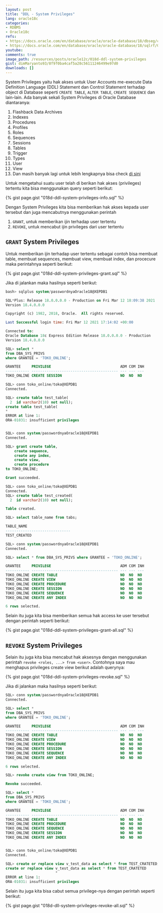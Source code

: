 ```yaml
---
layout: post
title: "DDL - System Privileges"
lang: oracle18c
categories:
- RDBMS
- Oracle18c
refs: 
- https://docs.oracle.com/en/database/oracle/oracle-database/18/dbseg/configuring-privilege-and-role-authorization.html#GUID-6F401301-B5EA-482E-9615-21FD840CAF60
- https://docs.oracle.com/en/database/oracle/oracle-database/18/sqlrf/GRANT.html#GUID-20B4E2C0-A7F8-4BC8-A5E8-BE61BDC41AC3__BABEFFEE
youtube: 
comments: true
image_path: /resources/posts/oracle12c/018d-ddl-system-privileges
gist: dimMaryanto93/8f9f0ba4caf5a28c56111246499e97d0
downloads: []
---
```


System Privileges yaitu hak akses untuk User Accounts me-execute Data Definition Language (DDL) Statement dan Control Statement terhadap object di Database seperti `CREATE TABLE`, `ALTER TABLE`, `CREATE SEQUENCE` dan lain-lain. Ada banyak sekali System Privileges di Oracle Database diantaranya:

1. Flashback Data Archives
2. Indexes
3. Procedures
4. Profiles
5. Roles
6. Sequences
7. Sessions
8. Tables
9. Trigger
10. Types
11. User
12. View
13. Dan masih banyak lagi untuk lebih lengkapnya bisa check [di sini](https://docs.oracle.com/en/database/oracle/oracle-database/18/sqlrf/GRANT.html#GUID-20B4E2C0-A7F8-4BC8-A5E8-BE61BDC41AC3__BABEFFEE)

Untuk mengetahui suatu user telah di berikan hak akses (privileges) tertentu kita bisa menggunakan query seperti berikut:

{% gist page.gist "018d-ddl-system-privileges-info.sql" %}

Dengan System Privileges kita bisa memberikan hak akses kepada user tersebut dan juga mencabutnya menggunakan perintah

1. `GRANT`, untuk memberikan ijin terhadap user tertentu
2. `REVOKE`, untuk mencabut ijin privileges dari user tertentu

## `GRANT` System Privileges

Untuk memberikan ijin terhadap user tertentu sebagai contoh bisa membuat table, membuat sequences, membuat view, membuat index, dan procecure maka perintahnya seperti berikut:

{% gist page.gist "018d-ddl-system-privileges-grant.sql" %}

Jika di jalankan maka hasilnya seperti berikut:

```sql
bash> sqlplus system/passwordnyaOracle18@XEPDB1

SQL*Plus: Release 18.0.0.0.0 - Production on Fri Mar 12 18:09:38 2021
Version 18.4.0.0.0

Copyright (c) 1982, 2018, Oracle.  All rights reserved.

Last Successful login time: Fri Mar 12 2021 17:14:02 +00:00

Connected to:
Oracle Database 18c Express Edition Release 18.0.0.0.0 - Production
Version 18.4.0.0.0

SQL> select *
from DBA_SYS_PRIVS
where GRANTEE = 'TOKO_ONLINE';

GRANTEE     PRIVILEGE                                ADM COM INH
----------- ---------------------------------------- --- --- ---
TOKO_ONLINE CREATE SESSION                           NO  NO  NO

SQL> conn toko_online/toko@XEPDB1
Connected.

SQL> create table test_table(
  2  id varchar2(10) not null);
create table test_table(
*
ERROR at line 1:
ORA-01031: insufficient privileges


SQL> conn system/passwordnyaOracle18@XEPDB1
Connected.

SQL> grant create table,
    create sequence,
    create any index,
    create view,
    create procedure
to TOKO_ONLINE;

Grant succeeded.

SQL> conn toko_online/toko@XEPDB1
Connected.
SQL> create table test_created(
  2  id varchar2(10) not null);

Table created.

SQL> select table_name from tabs;

TABLE_NAME
------------------------------
TEST_CREATED

SQL> conn system/passwordnyaOracle18@XEPDB1
Connected.

SQL> select * from DBA_SYS_PRIVS where GRANTEE = 'TOKO_ONLINE';

GRANTEE     PRIVILEGE                                ADM COM INH
----------- ---------------------------------------- --- --- ---
TOKO_ONLINE CREATE TABLE                             NO  NO  NO
TOKO_ONLINE CREATE VIEW                              NO  NO  NO
TOKO_ONLINE CREATE PROCEDURE                         NO  NO  NO
TOKO_ONLINE CREATE SESSION                           NO  NO  NO
TOKO_ONLINE CREATE SEQUENCE                          NO  NO  NO
TOKO_ONLINE CREATE ANY INDEX                         NO  NO  NO

6 rows selected.
```

Selain itu juga kita bisa memberikan semua hak access ke user tersebut dengan perintah seperti berikut:

{% gist page.gist "018d-ddl-system-privileges-grant-all.sql" %}

## `REVOKE` System Privileges

Selain itu juga kita bisa mencabut hak aksesnya dengan menggunakan perintah `revoke <roles, ...> from <user>`. Contohnya saya mau menghapus privileges create view berikut adalah querynya:

{% gist page.gist "018d-ddl-system-privileges-revoke.sql" %}

Jika di jalankan maka hasilnya seperti berikut:

```sql
SQL> conn system/passwordnyaOracle18@XEPDB1
Connected.

SQL> select *
from DBA_SYS_PRIVS
where GRANTEE = 'TOKO_ONLINE';

GRANTEE     PRIVILEGE                                ADM COM INH
----------- ---------------------------------------- --- --- ---
TOKO_ONLINE CREATE TABLE                             NO  NO  NO
TOKO_ONLINE CREATE VIEW                              NO  NO  NO
TOKO_ONLINE CREATE PROCEDURE                         NO  NO  NO
TOKO_ONLINE CREATE SESSION                           NO  NO  NO
TOKO_ONLINE CREATE SEQUENCE                          NO  NO  NO
TOKO_ONLINE CREATE ANY INDEX                         NO  NO  NO

6 rows selected.

SQL> revoke create view from TOKO_ONLINE;

Revoke succeeded.

SQL> select *
from DBA_SYS_PRIVS
where GRANTEE = 'TOKO_ONLINE';

GRANTEE     PRIVILEGE                                ADM COM INH
----------- ---------------------------------------- --- --- ---
TOKO_ONLINE CREATE TABLE                             NO  NO  NO
TOKO_ONLINE CREATE PROCEDURE                         NO  NO  NO
TOKO_ONLINE CREATE SEQUENCE                          NO  NO  NO
TOKO_ONLINE CREATE SESSION                           NO  NO  NO
TOKO_ONLINE CREATE ANY INDEX                         NO  NO  NO


SQL> conn toko_online/toko@XEPDB1
Connected.

SQL> create or replace view v_test_data as select * from TEST_CRATETED;
create or replace view v_test_data as select * from TEST_CRATETED
                       *
ERROR at line 1:
ORA-01031: insufficient privileges
```

Selain itu juga kita bisa cabut semua privilege-nya dengan perintah seperti berikut:

{% gist page.gist "018d-dll-system-privileges-revoke-all.sql" %}